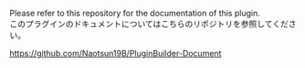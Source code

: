 Please refer to this repository for the documentation of this plugin.  
このプラグインのドキュメントについてはこちらのリポジトリを参照してください。

https://github.com/Naotsun19B/PluginBuilder-Document

